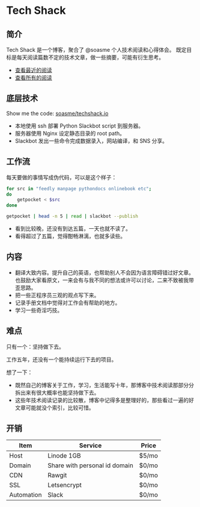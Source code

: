 # Tech Shack

## 简介

Tech Shack 是一个博客，聚合了 @soasme 个人技术阅读和心得体会。
既定目标是每天阅读篇数不定的技术文章，做一些摘要，可能有衍生思考。

* [查看最近的阅读](https://techshack.soasme.com)
* [查看所有的阅读](https://techshack.soasme.com/archive.html)


## 底层技术

Show me the code: [soasme/techshack.io](https://github.com/soasme/techshack.io)

* 本地使用 ssh 部署 Python Slackbot script 到服务器。
* 服务器使用 Nginx 设定静态目录的 root path。
* Slackbot 发出一些命令完成数据录入，网站编译，和 SNS 分享。

## 工作流

每天要做的事情写成伪代码，可以是这个样子：

```bash
for src in "feedly manpage pythondocs onlinebook etc";
do
    getpocket < $src
done

getpocket | head -n 5 | read | slackbot --publish
```

* 看到比较晚，还没有到达五篇，一天也就不读了。
* 看得超过了五篇，觉得酣畅淋漓，也就多读些。

## 内容

* 翻译大致内容。提升自己的英语，也帮助别人不会因为语言障碍错过好文章。也鼓励大家看原文，一来会有与我不同的想法或许可以讨论，二来不致被我带歪思路。
* 把一些正程序员三观的观点写下来。
* 记录手册文档中觉得对工作会有帮助的地方。
* 学习一些奇淫巧技。

## 难点

只有一个：坚持做下去。

工作五年，还没有一个能持续运行下去的项目。

想了一下：

* 既然自己的博客关于工作，学习，生活能写十年，那博客中技术阅读那部分分拆出来有很大概率也能坚持做下去。
* 这些年技术阅读记录的比较散，博客中记得多是整理好的，那些看过一遍的好文章可能就没个索引，比较可惜。

## 开销

| Item       | Service                       | Price   |
|------------|-------------------------------|---------|
| Host       | Linode 1GB                    | $5/mo   |
| Domain     | Share with personal id domain | $0/mo   |
| CDN        | Rawgit                        | $0/mo   |
| SSL        | Letsencrypt                   | $0/mo   |
| Automation | Slack                         | $0/mo   |
